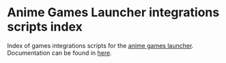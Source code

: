 # Anime Games Launcher integrations scripts index

Index of games integrations scripts for the [anime games launcher](https://github.com/an-anime-team/anime-games-launcher). Documentation can be found in [here](https://github.com/an-anime-team/anime-games-launcher/blob/master/GAMES_INTEGRATION.md).
